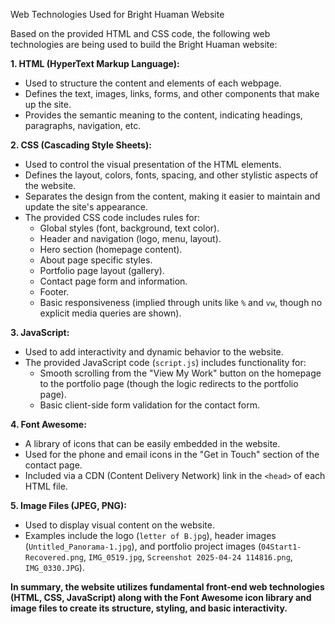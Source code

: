 Web Technologies Used for Bright Huaman Website

Based on the provided HTML and CSS code, the following web technologies are being used to build the Bright Huaman website:

**1. HTML (HyperText Markup Language):**
   - Used to structure the content and elements of each webpage.
   - Defines the text, images, links, forms, and other components that make up the site.
   - Provides the semantic meaning to the content, indicating headings, paragraphs, navigation, etc.

**2. CSS (Cascading Style Sheets):**
   - Used to control the visual presentation of the HTML elements.
   - Defines the layout, colors, fonts, spacing, and other stylistic aspects of the website.
   - Separates the design from the content, making it easier to maintain and update the site's appearance.
   - The provided CSS code includes rules for:
     - Global styles (font, background, text color).
     - Header and navigation (logo, menu, layout).
     - Hero section (homepage content).
     - About page specific styles.
     - Portfolio page layout (gallery).
     - Contact page form and information.
     - Footer.
     - Basic responsiveness (implied through units like `%` and `vw`, though no explicit media queries are shown).

**3. JavaScript:**
   - Used to add interactivity and dynamic behavior to the website.
   - The provided JavaScript code (`script.js`) includes functionality for:
     - Smooth scrolling from the "View My Work" button on the homepage to the portfolio page (though the logic redirects to the portfolio page).
     - Basic client-side form validation for the contact form.

**4. Font Awesome:**
   - A library of icons that can be easily embedded in the website.
   - Used for the phone and email icons in the "Get in Touch" section of the contact page.
   - Included via a CDN (Content Delivery Network) link in the `<head>` of each HTML file.

**5. Image Files (JPEG, PNG):**
   - Used to display visual content on the website.
   - Examples include the logo (`letter of B.jpg`), header images (`Untitled_Panorama-1.jpg`), and portfolio project images (`04Start1-Recovered.png`, `IMG_0519.jpg`, `Screenshot 2025-04-24 114816.png`, `IMG_0330.JPG`).

**In summary, the website utilizes fundamental front-end web technologies (HTML, CSS, JavaScript) along with the Font Awesome icon library and image files to create its structure, styling, and basic interactivity.**